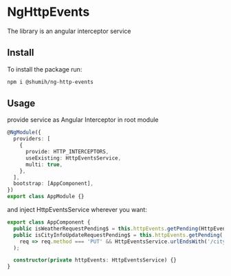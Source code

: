 # NgHttpEvents

The library is an angular interceptor service

## Install

To install the package run:

```bash
npm i @shumih/ng-http-events
```

## Usage

provide service as Angular Interceptor in root module

```typescript
@NgModule({
  providers: [
    {
      provide: HTTP_INTERCEPTORS,
      useExisting: HttpEventsService,
      multi: true,
    },
  ],
  bootstrap: [AppComponent],
})
export class AppModule {}
```

and inject HttpEventsService wherever you want:

```typescript
export class AppComponent {
  public isWeatherRequestPending$ = this.httpEvents.getPending(HttpEventsService.urlEndsWith('/weather'));
  public isCityInfoUpdateRequestPending$ = this.httpEvents.getPending(
    req => req.method === 'PUT' && HttpEventsService.urlEndsWith('/city')(req)
  );

  constructor(private httpEvents: HttpEventsService) {}
}
```
